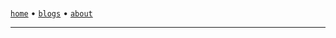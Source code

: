 <!DOCTYPE html>
<html data-color-scheme="dark">
    <head>
        <meta charSet="utf-8" />
        <link href="/favicon.ico" rel="icon" />
        <link rel="canonical" href="https://sanixdk.xyz" />
        <meta content="initial-scale=1.0,width=device-width" name="viewport" />
        <meta content="#131516" name="theme-color" />
        <meta http-equiv="content-language" content="en-us,fr"/>
        <link rel="stylesheet" href="/assets/style.css">
        <title>sanix blog</title>
        <meta property="og:url" content="https://sanixdk.xyz/" />
        <meta property="og:type" content="website" />
        <meta property="og:title" content="sanixdk blog." />
        <meta property="og:description" content="sanixdk blog." />
        <meta property="twitter:url" content="https://sanixdk.xyz/">
        <meta property="twitter:domain" content="sanixdk.xyz">
        <meta name="twitter:title" content="sanixdk blog.">
    </head>
<body>

<div class="container">
    <br>

[`home`](/) •  [`blogs`](/blogs/) <!-- lazy guy, will code this later, • [`projects`](/projects/) --> • [`about`](/about)


----


